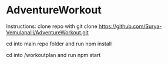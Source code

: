 # AdventureWorkout

Instructions: 
clone repo with
git clone https://github.com/Surya-Vemulapalli/AdventureWorkout.git

cd into main repo folder and run
npm install

cd into /workoutplan and run
npm start
